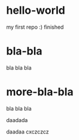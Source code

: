 hello-world
===========

my first repo :)
finished


bla-bla
===========
bla bla bla

more-bla-bla
===========
bla bla bla

daadada

daadaa
cxczczcz
